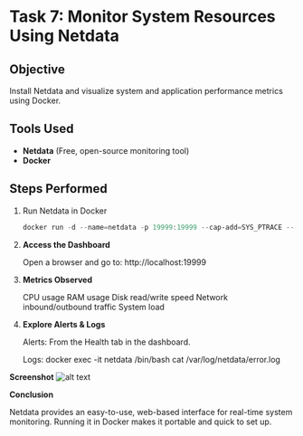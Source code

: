 # Task 7: Monitor System Resources Using Netdata

## Objective
Install Netdata and visualize system and application performance metrics using Docker.

## Tools Used
- **Netdata** (Free, open-source monitoring tool)
- **Docker**

## Steps Performed

1. Run Netdata in Docker
   ```powershell
   docker run -d --name=netdata -p 19999:19999 --cap-add=SYS_PTRACE --security-opt apparmor=unconfined netdata/netdata

2. **Access the Dashboard**

      Open a browser and go to: http://localhost:19999

3. **Metrics Observed**

    CPU usage
    RAM usage
    Disk read/write speed
    Network inbound/outbound traffic
    System load

4. **Explore Alerts & Logs**

    Alerts: From the Health tab in the dashboard.

    Logs:
    docker exec -it netdata /bin/bash
    cat /var/log/netdata/error.log

**Screenshot**
![alt text](netdata_dashboard.png-1.png)

**Conclusion**

Netdata provides an easy-to-use, web-based interface for real-time system monitoring. Running it in Docker makes it portable and quick to set up.